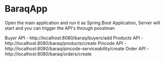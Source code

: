 # BaraqApp

Open the main application and run it as Spring Boot Application, 
Server will start and you can trigger the API's through poostman

Buyer API - http://localhost:8080/baraq/buyers/add
Products API - http://localhost:8080/baraq/products/create
Pincode API - http://localhost:8080/baraq/pincode-serviceability/create
Order API - http://localhost:8080/baraq/orders/create
